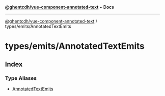 [**@ghentcdh/vue-component-annotated-text**](../../../README.md) • **Docs**

***

[@ghentcdh/vue-component-annotated-text](../../../modules.md) / types/emits/AnnotatedTextEmits

# types/emits/AnnotatedTextEmits

## Index

### Type Aliases

- [AnnotatedTextEmits](type-aliases/AnnotatedTextEmits.md)
